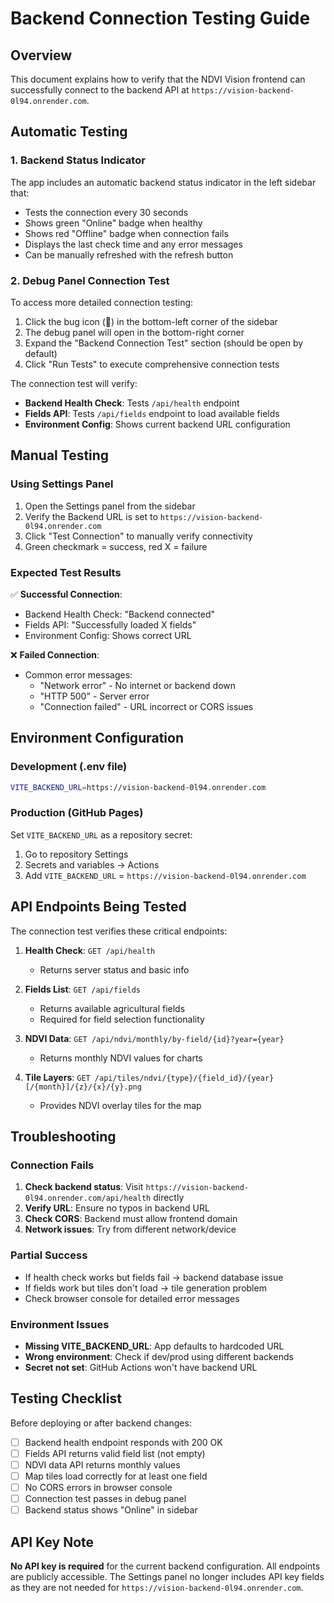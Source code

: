 # Backend Connection Testing Guide

## Overview
This document explains how to verify that the NDVI Vision frontend can successfully connect to the backend API at `https://vision-backend-0l94.onrender.com`.

## Automatic Testing

### 1. Backend Status Indicator
The app includes an automatic backend status indicator in the left sidebar that:
- Tests the connection every 30 seconds
- Shows green "Online" badge when healthy
- Shows red "Offline" badge when connection fails
- Displays the last check time and any error messages
- Can be manually refreshed with the refresh button

### 2. Debug Panel Connection Test
To access more detailed connection testing:

1. Click the bug icon (🐛) in the bottom-left corner of the sidebar
2. The debug panel will open in the bottom-right corner
3. Expand the "Backend Connection Test" section (should be open by default)
4. Click "Run Tests" to execute comprehensive connection tests

The connection test will verify:
- **Backend Health Check**: Tests `/api/health` endpoint
- **Fields API**: Tests `/api/fields` endpoint to load available fields  
- **Environment Config**: Shows current backend URL configuration

## Manual Testing

### Using Settings Panel
1. Open the Settings panel from the sidebar
2. Verify the Backend URL is set to `https://vision-backend-0l94.onrender.com`
3. Click "Test Connection" to manually verify connectivity
4. Green checkmark = success, red X = failure

### Expected Test Results
✅ **Successful Connection**:
- Backend Health Check: "Backend connected" 
- Fields API: "Successfully loaded X fields"
- Environment Config: Shows correct URL

❌ **Failed Connection**:
- Common error messages:
  - "Network error" - No internet or backend down
  - "HTTP 500" - Server error
  - "Connection failed" - URL incorrect or CORS issues

## Environment Configuration

### Development (.env file)
```bash
VITE_BACKEND_URL=https://vision-backend-0l94.onrender.com
```

### Production (GitHub Pages)
Set `VITE_BACKEND_URL` as a repository secret:
1. Go to repository Settings
2. Secrets and variables → Actions  
3. Add `VITE_BACKEND_URL` = `https://vision-backend-0l94.onrender.com`

## API Endpoints Being Tested

The connection test verifies these critical endpoints:

1. **Health Check**: `GET /api/health`
   - Returns server status and basic info
   
2. **Fields List**: `GET /api/fields`  
   - Returns available agricultural fields
   - Required for field selection functionality

3. **NDVI Data**: `GET /api/ndvi/monthly/by-field/{id}?year={year}`
   - Returns monthly NDVI values for charts
   
4. **Tile Layers**: `GET /api/tiles/ndvi/{type}/{field_id}/{year}[/{month}]/{z}/{x}/{y}.png`
   - Provides NDVI overlay tiles for the map

## Troubleshooting

### Connection Fails
1. **Check backend status**: Visit `https://vision-backend-0l94.onrender.com/api/health` directly
2. **Verify URL**: Ensure no typos in backend URL
3. **Check CORS**: Backend must allow frontend domain
4. **Network issues**: Try from different network/device

### Partial Success  
- If health check works but fields fail → backend database issue
- If fields work but tiles don't load → tile generation problem
- Check browser console for detailed error messages

### Environment Issues
- **Missing VITE_BACKEND_URL**: App defaults to hardcoded URL
- **Wrong environment**: Check if dev/prod using different backends
- **Secret not set**: GitHub Actions won't have backend URL

## Testing Checklist

Before deploying or after backend changes:

- [ ] Backend health endpoint responds with 200 OK
- [ ] Fields API returns valid field list (not empty)
- [ ] NDVI data API returns monthly values
- [ ] Map tiles load correctly for at least one field
- [ ] No CORS errors in browser console
- [ ] Connection test passes in debug panel
- [ ] Backend status shows "Online" in sidebar

## API Key Note

**No API key is required** for the current backend configuration. All endpoints are publicly accessible. The Settings panel no longer includes API key fields as they are not needed for `https://vision-backend-0l94.onrender.com`.